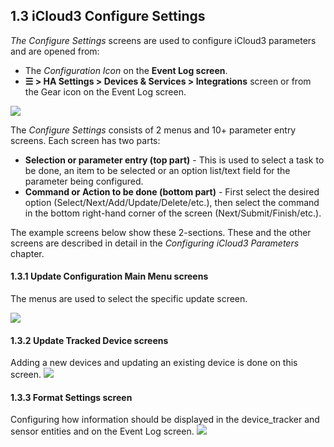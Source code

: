 ## 1.3  iCloud3 Configure Settings

*The Configure Settings* screens are used to configure iCloud3 parameters and are opened from:

- The *Configuration Icon*  on the **Event Log screen**.
- **☰ > HA Settings > Devices & Services > Integrations** screen or from the Gear icon on the Event Log screen. 

![](C:\Users\Gary\GitHub\icloud3_v3_docs\docs\images\cf-configure.png)

The *Configure Settings* consists of 2 menus and 10+ parameter entry screens. Each screen has two parts:

- **Selection or parameter entry (top part)** - This is used to select a task to be done, an item to be selected or an option list/text field for the parameter being configured.
- **Command or Action to be done (bottom part)** - First select the desired option (Select/Next/Add/Update/Delete/etc.), then select the command in the bottom right-hand corner of the screen (Next/Submit/Finish/etc.).

The example screens below show these 2-sections. These and the other screens are described in detail in the *Configuring iCloud3 Parameters* chapter.



#### 1.3.1 Update Configuration Main Menu screens

The menus are used to select the specific update screen.

![](C:\Users\Gary\GitHub\icloud3_v3_docs\docs\images\cf-menu-1-2-sbs.png)



#### 1.3.2 Update Tracked Device screens

Adding a new devices and updating an existing device is done on this screen.
![](C:\Users\Gary\GitHub\icloud3_v3_docs\docs\images\cf-device-update.png)



#### 1.3.3 Format Settings screen

Configuring how information should be displayed in the device_tracker and sensor entities and on the Event Log screen. 
![](C:\Users\Gary\GitHub\icloud3_v3_docs\docs\images\cf-format-settings.png)

